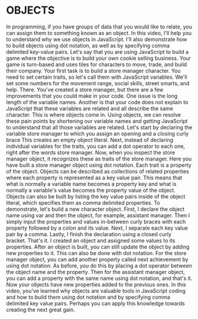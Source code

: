 # OBJECTS

In programming, if you have groups of data that you would like to relate, you can assign them to something known as an object. In this video, I'll help you to understand why we use objects in JavaScript. I'll also demonstrate how to build objects using dot notation, as well as by specifying comma delimited key-value pairs. Let's say that you are using JavaScript to build a game where the objective is to build your own cookie selling business. Your game is turn-based and uses tiles for characters to move, trade, and build their company. Your first task is to build a store manager character. You need to set certain traits, so let's call them with JavaScript variables. We'll set some numbers for the movement range, social skills, street smarts, and help. There. You've created a store manager, but there are a few improvements that you could make in your code. One issue is the long length of the variable names. Another is that your code does not explain to JavaScript that these variables are related and all describe the same character. This is where objects come in. Using objects, we can resolve these pain points by shortening our variable names and getting JavaScript to understand that all those variables are related. Let's start by declaring the variable store manager to which you assign an opening and a closing curly brace This creates an empty object literal. Next, instead of declaring individual variables for the traits, you can add a dot operator to each one, right after the words store manager. Now, when you inspect the store manager object, it recognizes these as traits of the store manager. Here you have built a store manager object using dot notation. Each trait is a property of the object. Objects can be described as collections of related properties where each property is represented as a key value pair. This means that what is normally a variable name becomes a property key and what is normally a variable's value becomes the property value of the object. Objects can also be built by listing the key value pairs inside of the object literal, which specifies them as comma delimited properties. To demonstrate, let's build a new character object. First, I declare the object name using var and then the object, for example, assistant manager. Then I simply input the properties and values in-between curly braces with each property followed by a colon and its value. Next, I separate each key value pair by a comma. Lastly, I finish the declaration using a closed curly bracket. That's it. I created an object and assigned some values to its properties. After an object is built, you can still update the object by adding new properties to it. This can also be done with dot notation. For the store manager object, you can add another property called next achievement by using dot notation. As before, you do this by placing a dot operator between the object name and the property. Then for the assistant manager object, you can add a property with the same name using dot notation, and that's it. Now your objects have new properties added to the previous ones. In this video, you've learned why objects are valuable tools in JavaScript coding and how to build them using dot notation and by specifying comma delimited key value pairs. Perhaps you can apply this knowledge towards creating the next great gain.